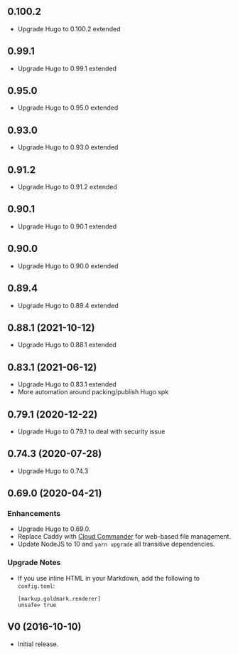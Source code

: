 ## 0.100.2

* Upgrade Hugo to 0.100.2 extended

## 0.99.1

* Upgrade Hugo to 0.99.1 extended

## 0.95.0

* Upgrade Hugo to 0.95.0 extended

## 0.93.0

* Upgrade Hugo to 0.93.0 extended

## 0.91.2

* Upgrade Hugo to 0.91.2 extended

## 0.90.1

* Upgrade Hugo to 0.90.1 extended

## 0.90.0

* Upgrade Hugo to 0.90.0 extended

## 0.89.4

* Upgrade Hugo to 0.89.4 extended

## 0.88.1 (2021-10-12)

* Upgrade Hugo to 0.88.1 extended

## 0.83.1 (2021-06-12)

* Upgrade Hugo to 0.83.1 extended
* More automation around packing/publish Hugo spk

## 0.79.1 (2020-12-22)

* Upgrade Hugo to 0.79.1 to deal with security issue

## 0.74.3 (2020-07-28)

* Upgrade Hugo to 0.74.3

## 0.69.0 (2020-04-21)

### Enhancements

* Upgrade Hugo to 0.69.0.
* Replace Caddy with [Cloud Commander](https://cloudcmd.io/) for
  web-based file management.
* Update NodeJS to 10 and `yarn upgrade` all transitive dependencies.

### Upgrade Notes

* If you use inline HTML in your Markdown, add the following to `config.toml`:

  ```
  [markup.goldmark.renderer]
  unsafe= true
  ```

## V0 (2016-10-10)

* Initial release.
